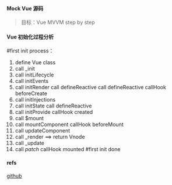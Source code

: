 #### Mock Vue 源码

> 目标：Vue MVVM step by step

#### Vue 初始化过程分析

#first init process：
 1. define Vue class
 2. call _init
 3. call initLifecycle
 4. call initEvents
 5. call initRender
 call defineReactive
 call defineReactive
 callHook beforeCreate
 6. call initInjections
 7. call initState
 call defineReactive
 8. call initProvide
 callHook created
 9. call $mount
 10. call mountComponent
 callHook beforeMount
 11. call updateComponent
 12. call _render ==> return Vnode
 13. call _update
 14. call _patch_
 callHook mounted
 #first init done
 
#### refs

[github](https://github.com/search?q=vue+%E6%BA%90%E7%A0%81)
